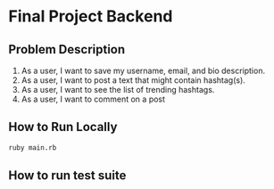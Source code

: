 # Final Project Backend

## Problem Description

1. As a user, I want to save my username, email, and bio description.
2. As a user, I want to post a text that might contain hashtag(s).
3. As a user, I want to see the list of trending hashtags.
4. As a user, I want to comment on a post

## How to Run Locally

```sh
ruby main.rb
```

## How to run test suite